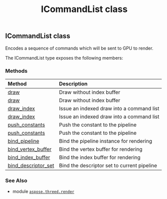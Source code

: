 ﻿---
title: ICommandList class
second_title: Aspose.3D for Python via .NET API References
description: 
type: docs
weight: 70
url: /aspose.threed.render/icommandlist/
is_root: false
---

## ICommandList class

Encodes a sequence of commands which will be sent to GPU to render.



The ICommandList type exposes the following members:

### Methods
| Method | Description |
| :- | :- |
| [draw](/3d/python-net/aspose.threed.render/icommandlist/draw/#int-int) | Draw without index buffer |
| [draw](/3d/python-net/aspose.threed.render/icommandlist/draw/#) | Draw without index buffer |
| [draw_index](/3d/python-net/aspose.threed.render/icommandlist/draw_index/#) | Issue an indexed draw into a command list |
| [draw_index](/3d/python-net/aspose.threed.render/icommandlist/draw_index/#int-int) | Issue an indexed draw into a command list |
| [push_constants](/3d/python-net/aspose.threed.render/icommandlist/push_constants/#aspose.threed.render.ShaderStage-bytes) | Push the constant to the pipeline |
| [push_constants](/3d/python-net/aspose.threed.render/icommandlist/push_constants/#aspose.threed.render.ShaderStage-bytes-int) | Push the constant to the pipeline |
| [bind_pipeline](/3d/python-net/aspose.threed.render/icommandlist/bind_pipeline/#aspose.threed.render.IPipeline) | Bind the pipeline instance for rendering |
| [bind_vertex_buffer](/3d/python-net/aspose.threed.render/icommandlist/bind_vertex_buffer/#aspose.threed.render.IVertexBuffer) | Bind the vertex buffer for rendering |
| [bind_index_buffer](/3d/python-net/aspose.threed.render/icommandlist/bind_index_buffer/#aspose.threed.render.IIndexBuffer) | Bind the index buffer for rendering |
| [bind_descriptor_set](/3d/python-net/aspose.threed.render/icommandlist/bind_descriptor_set/#aspose.threed.render.IDescriptorSet) | Bind the descriptor set to current pipeline |



### See Also
* module [`aspose.threed.render`](..)
